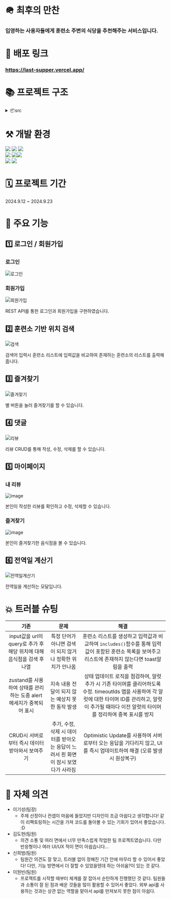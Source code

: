 # 🪖 최후의 만찬

### 입영하는 사용자들에게 훈련소 주변의 식당을 추천해주는 서비스입니다.

# 🔗 배포 링크

### https://last-supper.vercel.app/

# 📚 프로젝트 구조

<details>
<summary>📦src</summary>

```
 ┣ 📂api
 ┃ ┣ 📜apiInstance.js
 ┃ ┣ 📜auth.js
 ┃ ┗ 📜myActivitesApi.js
 ┣ 📂components
 ┃ ┣ 📜AutoComplete.jsx
 ┃ ┣ 📜LoadingModal.jsx
 ┃ ┗ 📜Pagination.jsx
 ┣ 📂hooks
 ┃ ┗ 📂queries
 ┃ ┃ ┣ 📂auth
 ┃ ┃ ┃ ┣ 📜useHasTokenAuthenticatedQuery.js
 ┃ ┃ ┃ ┣ 📜useLoginQuery.js
 ┃ ┃ ┃ ┣ 📜useSignupQuery.js
 ┃ ┃ ┃ ┗ 📜useUpdateProfileQuery.js
 ┃ ┃ ┣ 📂myActivities
 ┃ ┃ ┃ ┗ 📜myActivityQuery.js
 ┃ ┃ ┗ 📜queryKeys.js
 ┣ 📂layout
 ┃ ┣ 📂components
 ┃ ┃ ┣ 📜HamburgerContents.jsx
 ┃ ┃ ┣ 📜HamburgerItem.jsx
 ┃ ┃ ┣ 📜HamburgerMenu.jsx
 ┃ ┃ ┣ 📜Sidebar.jsx
 ┃ ┃ ┗ 📜SidebarHeader.jsx
 ┃ ┗ 📜Layout.jsx
 ┣ 📂pages
 ┃ ┣ 📂Home
 ┃ ┃ ┗ 📜Home.jsx
 ┃ ┗ 📂MainPage
 ┃ ┃ ┣ 📂components
 ┃ ┃ ┃ ┣ 📂Calculator
 ┃ ┃ ┃ ┃ ┣ 📜Calculator.jsx
 ┃ ┃ ┃ ┃ ┣ 📜DateForm.jsx
 ┃ ┃ ┃ ┃ ┣ 📜EventTimeline.jsx
 ┃ ┃ ┃ ┃ ┣ 📜ProcessBar.jsx
 ┃ ┃ ┃ ┃ ┗ 📜RankTags.jsx
 ┃ ┃ ┃ ┣ 📂Detail
 ┃ ┃ ┃ ┃ ┣ 📜DetailModal.jsx
 ┃ ┃ ┃ ┃ ┣ 📜Favorite.jsx
 ┃ ┃ ┃ ┃ ┣ 📜Review.jsx
 ┃ ┃ ┃ ┃ ┗ 📜ReviewItem.jsx
 ┃ ┃ ┃ ┣ 📂Login
 ┃ ┃ ┃ ┃ ┗ 📜LoginModal.jsx
 ┃ ┃ ┃ ┣ 📂MapMarker
 ┃ ┃ ┃ ┃ ┗ 📜EventMarkerContainer.jsx
 ┃ ┃ ┃ ┣ 📂Modal
 ┃ ┃ ┃ ┃ ┗ 📜Modal.jsx
 ┃ ┃ ┃ ┣ 📂MyPage
 ┃ ┃ ┃ ┃ ┣ 📜MyActivities.jsx
 ┃ ┃ ┃ ┃ ┣ 📜MyActivityList.jsx
 ┃ ┃ ┃ ┃ ┣ 📜MyPage.jsx
 ┃ ┃ ┃ ┃ ┗ 📜Profile.jsx
 ┃ ┃ ┃ ┣ 📂Signup
 ┃ ┃ ┃ ┃ ┗ 📜SignupModal.jsx
 ┃ ┃ ┃ ┗ 📜AuthForm.jsx
 ┃ ┃ ┗ 📜MainPage.jsx
 ┣ 📂shared
 ┃ ┗ 📜Router.jsx
 ┣ 📂store
 ┃ ┣ 📜useCalculatorStore.js
 ┃ ┣ 📜useHamburgerStore.js
 ┃ ┣ 📜useModalStore.js
 ┃ ┣ 📜useRestaurantsInfo.js
 ┃ ┣ 📜useReview.js
 ┃ ┗ 📜useUserStore.js
 ┣ 📂styles
 ┃ ┗ 📜.gitkeep
 ┣ 📂utils
 ┃ ┗ 📜campSearchWordConverter.js
 ┣ 📜main.jsx
 ┗ 📜reset.css
```

</details>

# ⚒️ 개발 환경

<img src="https://img.shields.io/badge/React-20232A?style=for-the-badge&logo=react&logoColor=61DAFB"/>
<img src="https://img.shields.io/badge/React_Router-CA4245?style=for-the-badge&logo=react-router&logoColor=white"/>
<img src="https://img.shields.io/badge/Tailwind_CSS-38B2AC?style=for-the-badge&logo=tailwind-css&logoColor=white"/>
<br/>
<img src="https://img.shields.io/badge/HTML-239120?style=for-the-badge&logo=html5&logoColor=white"/>
<img src="https://img.shields.io/badge/JavaScript-F7DF1E?style=for-the-badge&logo=JavaScript&logoColor=white"/><img src="https://img.shields.io/badge/prettier-1A2C34?style=for-the-badge&logo=prettier&logoColor=F7BA3E"/><br/>
<img src="https://img.shields.io/badge/Slack-4A154B?style=for-the-badge&logo=slack&logoColor=white"/>
<img src="https://img.shields.io/badge/GitHub-100000?style=for-the-badge&logo=github&logoColor=white"/>

# 🗓️ 프로젝트 기간

2024.9.12 ~ 2024.9.23

# 🎨 주요 기능

## 1️⃣ 로그인 / 회원가입
### 로그인
![로그인](https://github.com/user-attachments/assets/aa3139ce-d913-4ff0-a069-04730d0f2beb)

### 회원가입
![회원가입](https://github.com/user-attachments/assets/2ec163d5-9c8d-4d43-9a92-9d0507c3b3ad)  

REST API를 통한 로그인과 회원가입을 구현하였습니다.

## 2️⃣ 훈련소 기반 위치 검색
![검색](https://github.com/user-attachments/assets/5e33d30c-3135-4435-83cf-89ebce7d609b)  

검색어 입력시 훈련소 리스트에 입력값을 비교하여 존재하는 훈련소의 리스트를 출력해줍니다.

## 3️⃣ 즐겨찾기
![즐겨찾기](https://github.com/user-attachments/assets/f5e0ab1c-6c64-4433-bd2b-e6a18941047a)  

별 버튼을 눌러 즐겨찾기를 할 수 있습니다.

## 4️⃣ 댓글
![리뷰](https://github.com/user-attachments/assets/3b5b8f50-5c7c-40c5-ba14-1e56376c8bb3)  

리뷰 CRUD를 통해 작성, 수정, 삭제를 할 수 있습니다.

## 5️⃣ 마이페이지
### 내 리뷰
![image](https://github.com/user-attachments/assets/b7214981-7ff4-41f6-9639-db7338540ab7)  

본인이 작성한 리뷰를 확인하고 수정, 삭제할 수 있습니다.
### 즐겨찾기
![image](https://github.com/user-attachments/assets/5c71914f-0796-4f36-91bf-abac4bf586dd)  

본인이 즐겨찾기한 음식점을 볼 수 있습니다.

## 6️⃣ 전역일 계산기
![전역일계산기](https://github.com/user-attachments/assets/3206bcea-87f6-444b-b84a-376ad8ab2443)  

전역일을 계산하는 모달입니다.

# 💥 트러블 슈팅

| 기존  | 문제  | 해결  |
| :---: | :---: | :---: |
| input값을 url의 query로 추가 후 해당 위치에 대해 음식점을 검색 후 나열 | 특정 단어가 아니면 검색이 되지 않거나 정확한 위치가 안나옴 | 훈련소 리스트를 생성하고 입력값과 비교하여 ```includes()```함수를 통해 입력값이 포함된 훈련소 목록을 보여주고 리스트에 존재하지 않는다면 toast알림을 출력 |
| zustand를 사용하여 상태를 관리하는 도중 alert 메세지가 중복되어 표시 | 지속 내용 전달이 되지 않는 예상치 못한 동작 발생 | 상태 업데이트 로직을 점검하여, 알럿 추가 시 기존 타이머를 클리어하도록 수정. timeoutIds 맵을 사용하여 각 알럿에 대한 타이머 ID를 관리하고, 알럿이 추가될 때마다 이전 알럿의 타이머를 정리하여 중복 표시를 방지 |
| CRUD시 서버로부터 즉시 데이터 받아와서 보여주기 | 추가, 수정, 삭제 시 데이터를 받아오는 응답이 느려서 흰 화면이 잠시 보였다가 사라짐 | Optimistic Update를 사용하여 서버로부터 오는 응답을 기다리지 않고, UI를 즉시 업데이트하여 해결 (오류 발생 시 원상복구) |

# 💭 자체 의견

- 이기성(팀장)
  - 주제 선정이나 컨셉이 마음에 들었지만 디자인이 조금 아쉽다고 생각합니다!
    같이 리팩토링하는 시간을 가져 코드를 돌아볼 수 있는 기회가 있어서 좋았습니다. :D
- 김도현(팀원)
  - 의견 소통 및 여러 면에서 너무 만족스럽게 작업한 팀 프로젝트였습니다.
    다만 반응형이나 여러 UI/UX 적이 면이 아쉽습니다...
- 신희범(팀원)
  - 팀원간 의견도 잘 맞고, 트러블 없이 정해진 기간 안에 마무리 할 수 있어서 좋았다!
    다만, 기능 방면에서 더 잘할 수 있었을텐데 하는 아쉬움?이 있는 것 같다.
- 이원빈(팀원)
  - 프로젝트를 시작할 때부터 체계를 잘 잡아서 순탄하게 진행했던 것 같다.
    팀원들과 소통이 잘 된 점과 배운 것들을 많이 활용할 수 있어서 좋았다.
    외부 api를 사용하는 것과는 상관 없는 역할을 맡아서 api를 만져보지 못한 점이 아쉽다.
